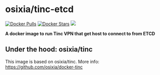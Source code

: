 # osixia/tinc-etcd

[![Docker Pulls](https://img.shields.io/docker/pulls/osixia/tinc-etcd.svg)][hub]
[![Docker Stars](https://img.shields.io/docker/stars/osixia/tinc-etcd.svg)][hub]
[![](https://images.microbadger.com/badges/image/osixia/tinc-etcd.svg)](http://microbadger.com/images/osixia/tinc-etcd "Get your own image badge on microbadger.com")

[hub]: https://hub.docker.com/r/osixia/tinc-etcd/

**A docker image to run Tinc VPN that get host to connect to from ETCD**

## Under the hood: osixia/tinc

This image is based on osixia/tinc.
More info: https://github.com/osixia/docker-tinc
